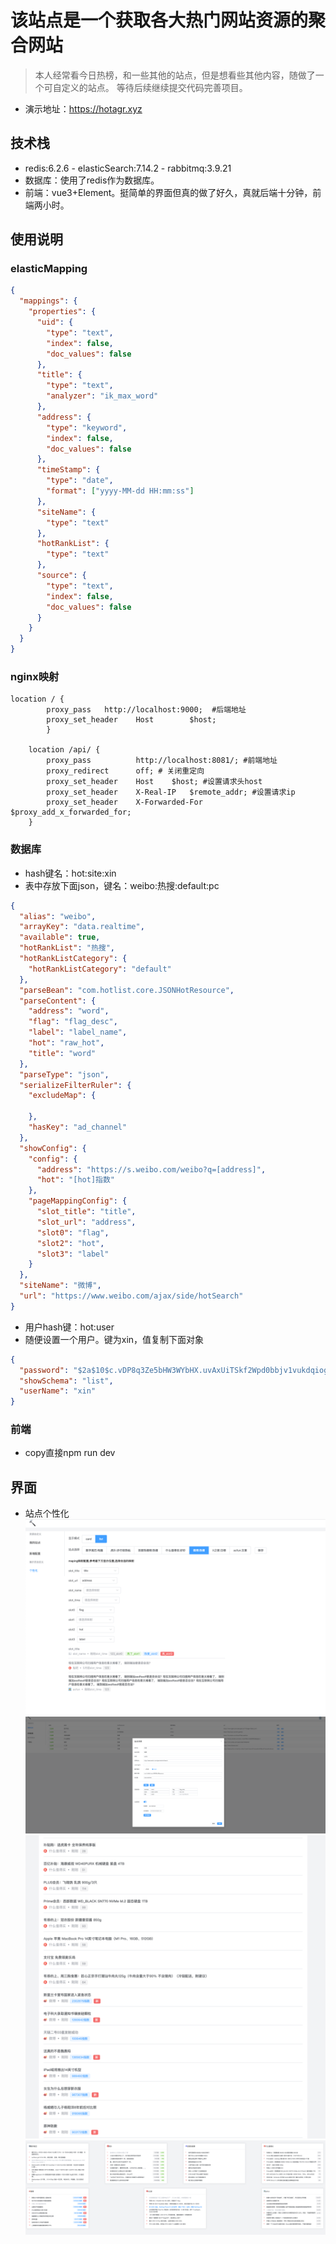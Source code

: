 # 该站点是一个获取各大热门网站资源的聚合网站
> 本人经常看今日热榜，和一些其他的站点，但是想看些其他内容，随做了一个可自定义的站点。
> 等待后续继续提交代码完善项目。
* 演示地址：https://hotagr.xyz
## 技术栈
* redis:6.2.6 - elasticSearch:7.14.2 - rabbitmq:3.9.21
* 数据库：使用了redis作为数据库。
* 前端：vue3+Element。挺简单的界面但真的做了好久，真就后端十分钟，前端两小时。

## 使用说明
### elasticMapping
```json
{
  "mappings": {
    "properties": {
      "uid": {
        "type": "text", 
        "index": false,
        "doc_values": false
      },
      "title": {
        "type": "text", 
        "analyzer": "ik_max_word"
      },
      "address": {
        "type": "keyword", 
        "index": false,
        "doc_values": false
      },
      "timeStamp": {
        "type": "date",
        "format": ["yyyy-MM-dd HH:mm:ss"]
      },
      "siteName": {
        "type": "text"
      },
      "hotRankList": {
        "type": "text"
      },
      "source": {
        "type": "text",
        "index": false,
        "doc_values": false
      }
    }
  }
}
```
### nginx映射
```
location / {
	    proxy_pass   http://localhost:9000;  #后端地址
	    proxy_set_header	Host		$host; 
        }

	location /api/ {
        proxy_pass   		http://localhost:8081/; #前端地址
		proxy_redirect		off; # 关闭重定向
		proxy_set_header	Host	$host; #设置请求头host
		proxy_set_header	X-Real-IP	$remote_addr; #设置请求ip
		proxy_set_header	X-Forwarded-For	  $proxy_add_x_forwarded_for;
	}
```
### 数据库
* hash键名：hot:site:xin
* 表中存放下面json，键名：weibo:热搜:default:pc
```json
{
  "alias": "weibo",
  "arrayKey": "data.realtime",
  "available": true,
  "hotRankList": "热搜",
  "hotRankListCategory": {
    "hotRankListCategory": "default"
  },
  "parseBean": "com.hotlist.core.JSONHotResource",
  "parseContent": {
    "address": "word",
    "flag": "flag_desc",
    "label": "label_name",
    "hot": "raw_hot",
    "title": "word"
  },
  "parseType": "json",
  "serializeFilterRuler": {
    "excludeMap": {

    },
    "hasKey": "ad_channel"
  },
  "showConfig": {
    "config": {
      "address": "https://s.weibo.com/weibo?q=[address]",
      "hot": "[hot]指数"
    },
    "pageMappingConfig": {
      "slot_title": "title",
      "slot_url": "address",
      "slot0": "flag",
      "slot2": "hot",
      "slot3": "label"
    }
  },
  "siteName": "微博",
  "url": "https://www.weibo.com/ajax/side/hotSearch"
}
```
* 用户hash键：hot:user
* 随便设置一个用户。键为xin，值复制下面对象
```json
{
  "password": "$2a$10$c.vDP8q3Ze5bHW3WYbHX.uvAxUiTSkf2Wpd0bbjv1vukdqiogh1qG",
  "showSchema": "list",
  "userName": "xin"
}
```
### 前端
* copy直接npm run dev
## 界面
* 站点个性化
![img.png](img.png)
![img_3.png](img_3.png)
![img_1.png](img_1.png)
![img_2.png](img_2.png)